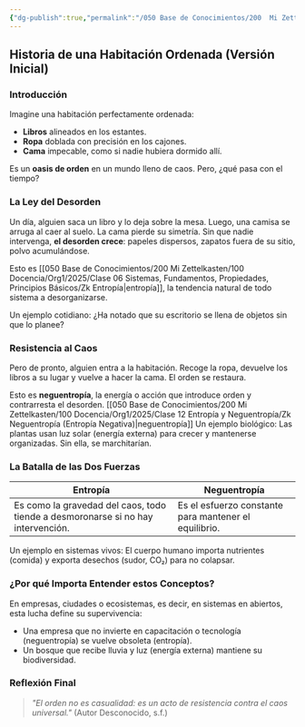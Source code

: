 ```yaml
---
{"dg-publish":true,"permalink":"/050 Base de Conocimientos/200  Mi Zettelkasten/100 Docencia/Org1/2025/Clase 12 Entropía y Neguentropía/Zk Entropía y Neguentropía (Historia de una Habitación) (Versión Inicial)/","tags":["digitalGarden"]}
---
```


## Historia de una Habitación Ordenada (Versión Inicial)

### Introducción

Imagine una habitación perfectamente ordenada:

- **Libros** alineados en los estantes.
- **Ropa** doblada con precisión en los cajones.
- **Cama** impecable, como si nadie hubiera dormido allí.

Es un **oasis de orden** en un mundo lleno de caos. Pero, ¿qué pasa con el tiempo?

### La Ley del Desorden

Un día, alguien saca un libro y lo deja sobre la mesa. Luego, una camisa se arruga al caer al suelo. La cama pierde su simetría. Sin que nadie intervenga, **el desorden crece**: papeles dispersos, zapatos fuera de su sitio, polvo acumulándose.

Esto es [[050 Base de Conocimientos/200  Mi Zettelkasten/100 Docencia/Org1/2025/Clase 06 Sistemas, Fundamentos, Propiedades, Principios Básicos/Zk Entropía\|entropía]], la tendencia natural de todo sistema a desorganizarse.

Un ejemplo cotidiano: ¿Ha notado que su escritorio se llena de objetos sin que lo planee?

### Resistencia al Caos

Pero de pronto, alguien entra a la habitación. Recoge la ropa, devuelve los libros a su lugar y vuelve a hacer la cama. El orden se restaura.

Esto es **neguentropía**, la energía o acción que introduce orden y contrarresta el desorden.
[[050 Base de Conocimientos/200  Mi Zettelkasten/100 Docencia/Org1/2025/Clase 12 Entropía y Neguentropía/Zk Neguentropía (Entropía Negativa)\|neguentropía]]
Un ejemplo biológico: Las plantas usan luz solar (energía externa) para crecer y mantenerse organizadas. Sin ella, se marchitarían.

### La Batalla de las Dos Fuerzas

| Entropía                                                                         | Neguentropía                                          |
| -------------------------------------------------------------------------------- | ----------------------------------------------------- |
| Es como la gravedad del caos, todo tiende a desmoronarse si no hay intervención. | Es el esfuerzo constante para mantener el equilibrio. |

Un ejemplo en sistemas vivos: El cuerpo humano importa nutrientes (comida) y exporta desechos (sudor, CO₂) para no colapsar.

### ¿Por qué Importa Entender estos Conceptos?

En empresas, ciudades o ecosistemas, es decir, en sistemas en abiertos, esta lucha define su supervivencia:

- Una empresa que no invierte en capacitación o tecnología (neguentropía) se vuelve obsoleta (entropía).
- Un bosque que recibe lluvia y luz (energía externa) mantiene su biodiversidad.

### Reflexión Final

> _"El orden no es casualidad: es un acto de resistencia contra el caos universal."_ (Autor Desconocido, s.f.)
 